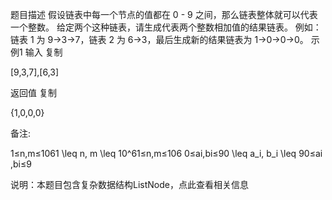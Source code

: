 题目描述
假设链表中每一个节点的值都在 0 - 9 之间，那么链表整体就可以代表一个整数。
给定两个这种链表，请生成代表两个整数相加值的结果链表。
例如：链表 1 为 9->3->7，链表 2 为 6->3，最后生成新的结果链表为 1->0->0->0。
示例1
输入
复制

[9,3,7],[6,3]

返回值
复制

{1,0,0,0}

备注:

1≤n,m≤1061 \leq n, m \leq 10^61≤n,m≤106
0≤ai,bi≤90 \leq a_i, b_i \leq 90≤ai​,bi​≤9

说明：本题目包含复杂数据结构ListNode，点此查看相关信息
